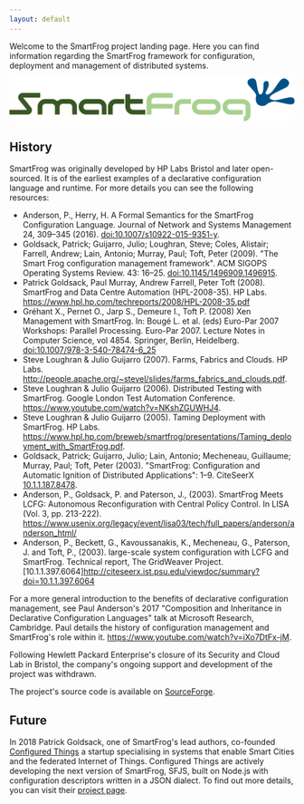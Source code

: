 ```yaml
---
layout: default
---
```


Welcome to the SmartFrog project landing page. Here you can find information regarding the SmartFrog framework for configuration, deployment and management of distributed systems.

![smartfrog logo](resources/images/smartfrog_full_colour.svg)

## History

SmartFrog was originally developed by HP Labs Bristol and later open-sourced. It is of the earliest examples of a declarative configuration language and runtime. For more details you can see the following resources:
- Anderson, P., Herry, H. A Formal Semantics for the SmartFrog Configuration Language. Journal of Network and Systems Management 24, 309–345 (2016). [doi:10.1007/s10922-015-9351-y](https://doi.org/10.1007/s10922-015-9351-y).
- Goldsack, Patrick; Guijarro, Julio; Loughran, Steve; Coles, Alistair; Farrell, Andrew; Lain, Antonio; Murray, Paul; Toft, Peter (2009). "The Smart Frog configuration management framework". ACM SIGOPS Operating Systems Review. 43: 16–25. [doi:10.1145/1496909.1496915](https://doi.org/10.1145%2F1496909.1496915).
- Patrick Goldsack, Paul Murray, Andrew Farrell, Peter Toft (2008). SmartFrog and Data Centre Automation (HPL-2008-35). HP Labs. <https://www.hpl.hp.com/techreports/2008/HPL-2008-35.pdf>
- Gréhant X., Pernet O., Jarp S., Demeure I., Toft P. (2008) Xen Management with SmartFrog. In: Bougé L. et al. (eds) Euro-Par 2007 Workshops: Parallel Processing. Euro-Par 2007. Lecture Notes in Computer Science, vol 4854. Springer, Berlin, Heidelberg. [doi:10.1007/978-3-540-78474-6_25](https://doi.org/10.1007/978-3-540-78474-6_25)
- Steve Loughran & Julio Guijarro (2007). Farms, Fabrics and Clouds. HP Labs. <http://people.apache.org/~stevel/slides/farms_fabrics_and_clouds.pdf>.
- Steve Loughran & Julio Guijarro (2006). Distributed Testing with SmartFrog. Google London Test Automation Conference. <https://www.youtube.com/watch?v=NKshZGUWHJ4>.
- Steve Loughran & Julio Guijarro (2005). Taming Deployment with SmartFrog. HP Labs. <https://www.hpl.hp.com/breweb/smartfrog/presentations/Taming_deployment_with_SmartFrog.pdf>.
- Goldsack, Patrick; Guijarro, Julio; Lain, Antonio; Mecheneau, Guillaume; Murray, Paul; Toft, Peter (2003). "SmartFrog: Configuration and Automatic Ignition of Distributed Applications": 1–9. CiteSeerX [10.1.1.187.8478](https://citeseerx.ist.psu.edu/viewdoc/summary?doi=10.1.1.187.8478).
- Anderson, P., Goldsack, P. and Paterson, J., (2003). SmartFrog Meets LCFG: Autonomous Reconfiguration with Central Policy Control. In LISA (Vol. 3, pp. 213-222). <https://www.usenix.org/legacy/event/lisa03/tech/full_papers/anderson/anderson_html/>
- Anderson, P., Beckett, G., Kavoussanakis, K., Mecheneau, G., Paterson, J. and Toft, P., (2003). large-scale system configuration with LCFG and SmartFrog. Technical report, The GridWeaver Project. [10.1.1.397.6064]<http://citeseerx.ist.psu.edu/viewdoc/summary?doi=10.1.1.397.6064>

For a more general introduction to the benefits of declarative configuration management, see Paul Anderson's 2017 "Composition and Inheritance in Declarative Configuration Languages" talk at Microsoft Research, Cambridge. Paul details the history of configuration management and SmartFrog's role within it. <https://www.youtube.com/watch?v=iXo7DtFx-jM>. 

Following Hewlett Packard Enterprise's closure of its Security and Cloud Lab in Bristol, the company's ongoing support and development of the project was withdrawn.

The project's source code is available on [SourceForge](https://sourceforge.net/projects/smartfrog/).

## Future

In 2018 Patrick Goldsack, one of SmartFrog's lead authors, co-founded [Configured Things](https://configuredthings.com) a startup specialising in systems that enable Smart Cities and the federated Internet of Things. Configured Things are actively developing the next version of SmartFrog, SFJS, built on Node.js with configuration descriptors written in a JSON dialect. To find out more details, you can visit their [project page](https://www.configuredthings.com/smartfrog/).
